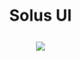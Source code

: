 <h1 align="center">Solus UI</h1>
<h2 align="center">
  <p>
    <img src="https://img.shields.io/badge/language-JavaScript-F7DF1E?style=for-the-badge&logo=JavaScript&logoColor=white"/>
  </p>
</h2>
<h2 align="center">
  
</h2>
